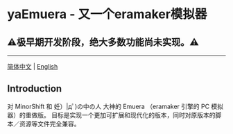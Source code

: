 ﻿# yaEmuera - 又一个eramaker模拟器
## ⚠️极早期开发阶段，绝大多数功能尚未实现。⚠️

---

[简体中文](README.zh-CN.md) | [English](README.md)

## Introduction
对 MinorShift 和 妊）|дﾟ)の中の人 大神的 Emuera （eramaker 引擎的 PC 模拟器）的重做版。 目标是实现一个更加可扩展和现代化的版本，同时对原版本的脚本／资源等文件完全兼容。